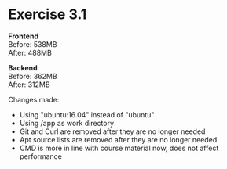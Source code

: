 # Exercise 3.1

**Frontend**  
Before: 538MB  
After: 488MB

**Backend**  
Before: 362MB  
After: 312MB  

Changes made:
- Using "ubuntu:16.04" instead of "ubuntu"
- Using /app as work directory
- Git and Curl are removed after they are no longer needed
- Apt source lists are removed after they are no longer needed
- CMD is more in line with course material now, does not affect performance
